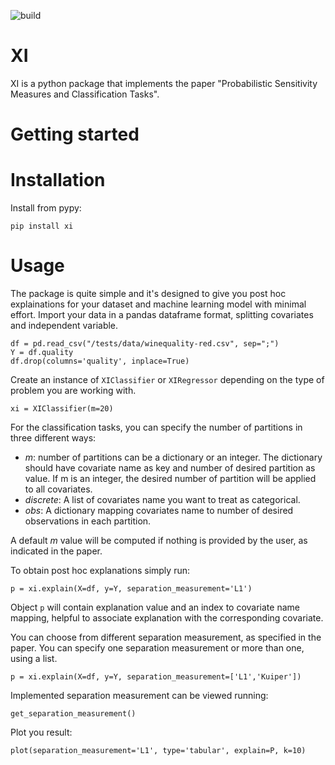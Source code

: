 ![build](https://github.com/mfumagalli68/xi/actions/workflows/python-package.yml/badge.svg)

# XI

XI is a python package that implements the paper "Probabilistic Sensitivity Measures and
Classification Tasks".

# Getting started


# Installation
Install from pypy:

```[python]
pip install xi
```

# Usage

The package is quite simple and it's designed to give you
post hoc explainations for your dataset and machine learning model
with minimal effort.
Import your data in a pandas dataframe format, splitting covariates
and independent variable.<br>

```[python]
df = pd.read_csv("/tests/data/winequality-red.csv", sep=";")
Y = df.quality
df.drop(columns='quality', inplace=True)
```

Create an instance of `XIClassifier` or `XIRegressor` depending on the type of 
problem you are working with.<br>

```[python]
xi = XIClassifier(m=20)
```
For the classification tasks, you can specify the number of partitions in three different ways:

- *m*: number of partitions can be a dictionary or an integer. The dictionary should have covariate name
as key and number of desired partition as value. If m is an integer, the desired number of partition will be applied
to all covariates.
- *discrete*: A list of covariates name you want to treat as categorical.
- *obs*: A dictionary mapping covariates name to number of desired observations in each partition.

A default *m* value will be computed if nothing is provided by the user, as indicated in the paper.<br>

To obtain post hoc explanations simply run:

```[python]
p = xi.explain(X=df, y=Y, separation_measurement='L1')
```
Object `p` will contain explanation value and an index to covariate name mapping, 
helpful to associate explanation with the corresponding covariate.<br>

You can choose from different separation measurement, as specified in the paper.
You can specify one separation measurement or more than one, using a list.

```[python]
p = xi.explain(X=df, y=Y, separation_measurement=['L1','Kuiper'])
```

Implemented separation measurement can be viewed running:

```[python]
get_separation_measurement()
```

Plot you result:

```[python]
plot(separation_measurement='L1', type='tabular', explain=P, k=10)
```